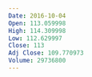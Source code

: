 ```yaml
---
Date: 2016-10-04
Open: 113.059998
High: 114.309998
Low: 112.629997
Close: 113
Adj Close: 109.770973
Volume: 29736800
---
```

